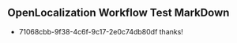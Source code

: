 ## OpenLocalization Workflow Test MarkDown
* 71068cbb-9f38-4c6f-9c17-2e0c74db80df 
thanks!<!--HONumber=Mar16_HO2-->
